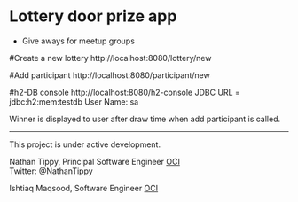 
Lottery door prize app  
====
- Give aways for meetup groups

#Create a new lottery
http://localhost:8080/lottery/new

#Add participant
http://localhost:8080/participant/new

#h2-DB console
http://localhost:8080/h2-console
JDBC URL = jdbc:h2:mem:testdb
User Name: sa

Winner is displayed to user after draw time when add participant is called.      
        
------------------------------------------

This project is under active development.

Nathan Tippy, Principal Software Engineer [OCI](http://ociweb.com)  
Twitter: @NathanTippy

Ishtiaq Maqsood, Software Engineer [OCI](http://ociweb.com) 